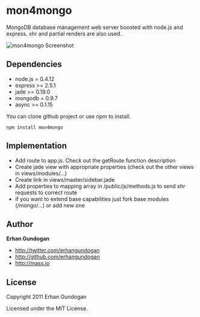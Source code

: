 mon4mongo
==========
MongoDB database management web server boosted with node.js and express. xhr and partial renders are also used.

![mon4mongo Screenshot](http://s3-eu-west-1.amazonaws.com/mass-io/github/mon4mongo-ss.png)

Dependencies
------------

+ node.js = 0.4.12
+ express >= 2.5.1
+ jade >= 0.19.0
+ mongodb = 0.9.7
+ async >= 0.1.15

You can clone github project or use npm to install.

`npm install mon4mongo`

Implementation
--------------

+ Add route to app.js. Check out the getRoute function description
+ Create jade view with appropriate properties (check out the other views in views/modules/...)
+ Create link in views/master/sidebar.jade
+ Add properties to mapping array in /public/js/methods.js to send xhr requests to correct route
+ if you want to extend base capabilities just fork base modules (/mongo/...) or add new one


Author
------

**Erhan Gundogan**

+ http://twitter.com/erhangundogan
+ http://github.com/erhangundogan
+ http://mass.io


License
---------------------

Copyright 2011 Erhan Gundogan

Licensed under the MIT License.
